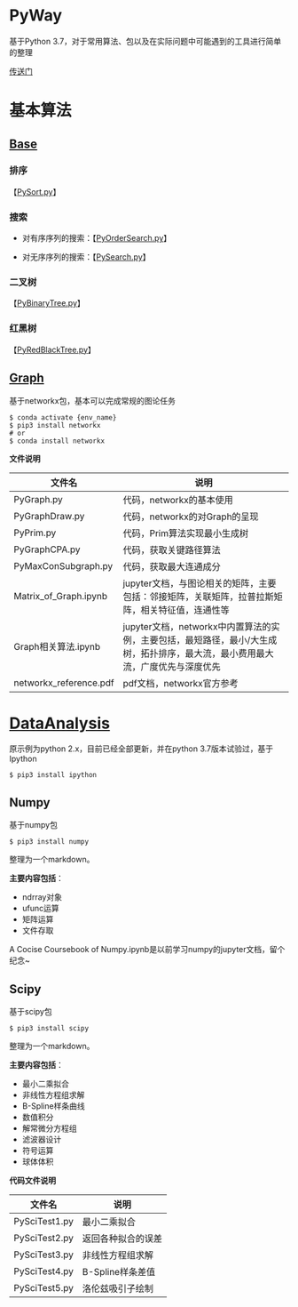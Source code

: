 # PyWay
基于Python 3.7，对于常用算法、包以及在实际问题中可能遇到的工具进行简单的整理

[传送门](https://github.com/FDUJiaG/PyWay)

# 基本算法

## [Base](https://github.com/FDUJiaG/PyWay/tree/master/Base)

### 排序

【[PySort.py](https://github.com/FDUJiaG/PyWay/blob/master/Base/PySort.py)】

### 搜索

- 对有序序列的搜索：【[PyOrderSearch.py](https://github.com/FDUJiaG/PyWay/blob/master/Base/PyOrderSearch.py)】

- 对无序序列的搜索：【[PySearch.py](https://github.com/FDUJiaG/PyWay/blob/master/Base/PySearch.py)】

### 二叉树

【[PyBinaryTree.py](https://github.com/FDUJiaG/PyWay/blob/master/Base/PyBinaryTree.py)】

### 红黑树

【[PyRedBlackTree.py](https://github.com/FDUJiaG/PyWay/blob/master/Base/PyRedBlackTree.py)】

## [Graph](https://github.com/FDUJiaG/PyWay/tree/master/Graph)

基于networkx包，基本可以完成常规的图论任务

```shell
$ conda activate {env_name}
$ pip3 install networkx
# or
$ conda install networkx
```

**文件说明**

| 文件名                 | 说明                                                         |
| ---------------------- | ------------------------------------------------------------ |
| PyGraph.py             | 代码，networkx的基本使用                                     |
| PyGraphDraw.py         | 代码，networkx的对Graph的呈现                                |
| PyPrim.py              | 代码，Prim算法实现最小生成树                                 |
| PyGraphCPA.py          | 代码，获取关键路径算法                                       |
| PyMaxConSubgraph.py    | 代码，获取最大连通成分                                       |
| Matrix_of_Graph.ipynb  | jupyter文档，与图论相关的矩阵，主要包括：邻接矩阵，关联矩阵，拉普拉斯矩阵，相关特征值，连通性等 |
| Graph相关算法.ipynb    | jupyter文档，networkx中内置算法的实例，主要包括，最短路径，最小/大生成树，拓扑排序，最大流，最小费用最大流，广度优先与深度优先 |
| networkx_reference.pdf | pdf文档，networkx官方参考                                    |

# [DataAnalysis](https://github.com/FDUJiaG/PyWay/tree/master/DataAnalysis)

原示例为python 2.x，目前已经全部更新，并在python 3.7版本试验过，基于Ipython

```shell
$ pip3 install ipython
```

## Numpy

基于numpy包

```shell
$ pip3 install numpy
```

整理为一个markdown。

**主要内容包括**：

- ndrray对象
- ufunc运算
- 矩阵运算
- 文件存取

A Cocise Coursebook of Numpy.ipynb是以前学习numpy的jupyter文档，留个纪念~

## Scipy

基于scipy包

```shell
$ pip3 install scipy
```

整理为一个markdown。

**主要内容包括**：

- 最小二乘拟合
- 非线性方程组求解
- B-Spline样条曲线
- 数值积分
- 解常微分方程组
- 滤波器设计
- 符号运算
- 球体体积

**代码文件说明**

| 文件名        | 说明               |
| ------------- | ------------------ |
| PySciTest1.py | 最小二乘拟合       |
| PySciTest2.py | 返回各种拟合的误差 |
| PySciTest3.py | 非线性方程组求解   |
| PySciTest4.py | B-Spline样条差值   |
| PySciTest5.py | 洛伦兹吸引子绘制   |